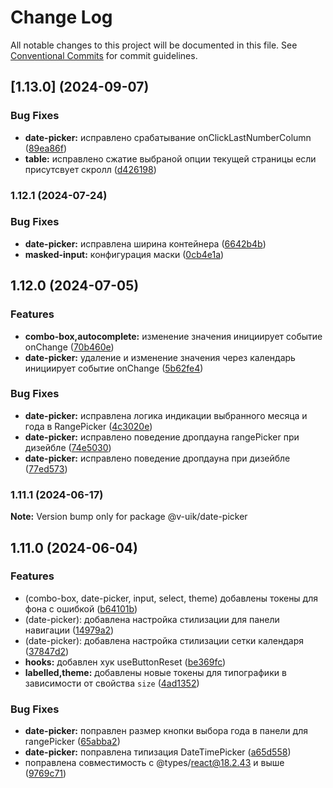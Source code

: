 # Change Log

All notable changes to this project will be documented in this file.
See [Conventional Commits](https://conventionalcommits.org) for commit guidelines.

## [1.13.0] (2024-09-07)


### Bug Fixes

* **date-picker:** исправлено срабатывание onClickLastNumberColumn ([89ea86f](#))
* **table:** исправлено сжатие выбраной опции текущей страницы если присутсвует скролл ([d426198](#))



### 1.12.1 (2024-07-24)


### Bug Fixes

* **date-picker:** исправлена ширина контейнера ([6642b4b](#))
* **masked-input:** конфигурация маски ([0cb4e1a](#))



## 1.12.0 (2024-07-05)


### Features

* **combo-box,autocomplete:** изменение значения инициирует событие onChange ([70b460e](#))
* **date-picker:** удаление и изменение значения через календарь инициирует событие onChange ([5b62fe4](#))


### Bug Fixes

* **date-picker:** исправлена логика индикации выбранного месяца и года в RangePicker ([4c3020e](#))
* **date-picker:** исправлено поведение дропдауна rangePicker при дизейбле ([74e5030](#))
* **date-picker:** исправлено поведение дропдауна при дизейбле ([77ed573](#))



### 1.11.1 (2024-06-17)

**Note:** Version bump only for package @v-uik/date-picker





## 1.11.0 (2024-06-04)


### Features

* (combo-box, date-picker, input, select, theme) добавлены токены для фона с ошибкой ([b64101b](#))
* (date-picker): добавлена настройка стилизации для панели навигации ([14979a2](#))
* (date-picker): добавлена настройка стилизации сетки календаря ([37847d2](#))
* **hooks:** добавлен хук useButtonReset ([be369fc](#))
* **labelled,theme:** добавлены новые токены для типографики в зависимости от свойства `size` ([4ad1352](#))


### Bug Fixes

* **date-picker:** поправлен размер кнопки выбора года в панели для rangePicker ([65abba2](#))
* **date-picker:** поправлена типизация DateTimePicker ([a65d558](#))
* поправлена совместимость с @types/react@18.2.43 и выше ([9769c71](#))
